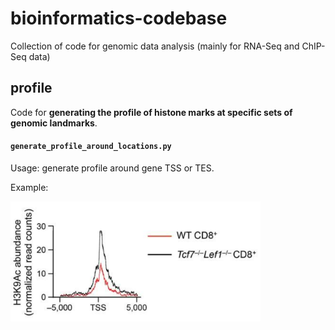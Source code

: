 # bioinformatics-codebase
Collection of code for genomic data analysis (mainly for RNA-Seq and ChIP-Seq data)
## profile
Code for **generating the profile of histone marks at specific sets of genomic landmarks**.

#### `generate_profile_around_locations.py`

Usage: generate profile around gene TSS or TES.

Example:

<img src="examples/example-profile-1.png" width="400">

